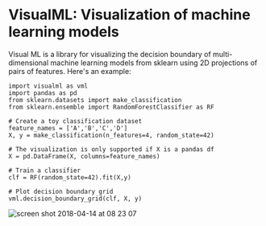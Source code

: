 # VisualML: Visualization of machine learning models

Visual ML is a library for visualizing the decision boundary of multi-dimensional machine learning models from sklearn using 2D projections of pairs of features. Here's an example:

```
import visualml as vml
import pandas as pd
from sklearn.datasets import make_classification
from sklearn.ensemble import RandomForestClassifier as RF

# Create a toy classification dataset
feature_names = ['A','B','C','D']
X, y = make_classification(n_features=4, random_state=42)

# The visualization is only supported if X is a pandas df
X = pd.DataFrame(X, columns=feature_names)

# Train a classifier
clf = RF(random_state=42).fit(X,y) 

# Plot decision boundary grid
vml.decision_boundary_grid(clf, X, y)
```

![screen shot 2018-04-14 at 08 23 07](https://user-images.githubusercontent.com/5733246/38765430-f2599e5e-3fc9-11e8-9b26-8f783d35fece.png)

